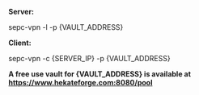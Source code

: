 **Server:**

sepc-vpn -l -p {VAULT_ADDRESS}

**Client:**

sepc-vpn -c {SERVER_IP} -p {VAULT_ADDRESS}

**A free use vault for {VAULT_ADDRESS} is available at https://www.hekateforge.com:8080/pool**
